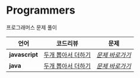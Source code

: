 # Programmers
프로그래머스 문제 풀이

|  <center>언어</center> |  <center>코드리뷰</center> |  <center>문제</center> |
|:--------|:--------:|--------:|
|**javascript** | <center>[두개 뽑아서 더하기](https://github.com/racheljeong/Programmers/blob/main/%EB%91%90%EA%B0%9C%20%EB%BD%91%EC%95%84%EC%84%9C%20%EB%8D%94%ED%95%98%EA%B8%B0.js)</center> |*[문제 바로가기](https://programmers.co.kr/learn/courses/30/lessons/68644)* |
|**java** | <center>[두개 뽑아서 더하기](https://github.com/racheljeong/Programmers/blob/main/%EB%91%90%EA%B0%9C%20%EB%BD%91%EC%95%84%EC%84%9C%20%EB%8D%94%ED%95%98%EA%B8%B0)</center> |*[문제 바로가기](https://programmers.co.kr/learn/courses/30/lessons/68644)* |




<!--|**cell 2x1** | <center>cell 2x2 </center> |*cell 2x3* |
|**cell 3x1** | <center>cell 3x2 </center> |*cell 3x3* |-->
